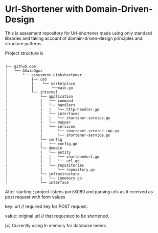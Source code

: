 # Url-Shortener with Domain-Driven-Design

This is assesment repository for Url-shortener made using only standard libraries and taking account of domain-driven-design principles and structure patterns.

Project structure is 

```

├── github.com
│   └── ASaidOguz
│       └── assesment-Linkshortener
│           |── cmd
│           |    └── marketplace
|           |        └──main.go
│           └── internal
|               └── application
|               |   └── command
|               |   └── handlers
|               |   |   └── http-handler.go
|               |   └── interfaces
|               |   |   └── shortener-service.go
|               |   └── mapper
|               |   └── services
|               |       └── shortener-service-imp.go
|               |       └── shortener-service.go
|               └── config
|               |   └── config.go
|               └── domain
|               |   └── entity
|               |   |   └── shortenedurl.go
|               |   |   └── url.go
|               |   └── repositories
|               |       └── repository.go
|               └── infrastructure
|               |   └── inmemory.go
|               └── interface

```

After starting ; project listens port:8080 and parsing urls as it received as post request with form values 

key: url            // required key for POST request.

value: original url // that requested to be shortened. 

 [x] Currently using In memory for database needs 